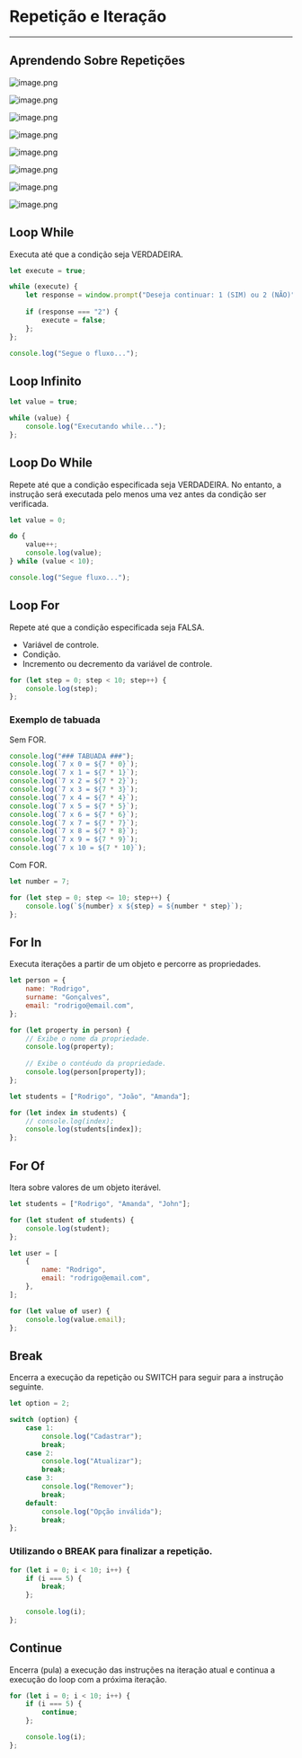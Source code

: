 # Repetição e Iteração

---

## Aprendendo Sobre Repetições

![image.png](assets/aula01-1.png)

![image.png](assets/aula01-2.png)

![image.png](assets/aula01-3.png)

![image.png](assets/aula01-4.png)

![image.png](assets/aula01-5.png)

![image.png](assets/aula01-6.png)

![image.png](assets/aula01-7.png)

![image.png](assets/aula01-8.png)

## Loop While

Executa até que a condição seja VERDADEIRA.

```js
let execute = true;

while (execute) {
	let response = window.prompt("Deseja continuar: 1 (SIM) ou 2 (NÃO)");
	
	if (response === "2") {
		execute = false;
	};
};

console.log("Segue o fluxo...");
```

## Loop Infinito

```js
let value = true;

while (value) {
	console.log("Executando while...");
};
```

## Loop Do While

Repete até que a condição especificada seja VERDADEIRA. No entanto, a instrução será executada pelo menos uma vez antes da condição ser verificada.

```js
let value = 0;

do {
	value++;
	console.log(value);
} while (value < 10);

console.log("Segue fluxo...");
```

## Loop For

Repete até que a condição especificada seja FALSA.

- Variável de controle.
- Condição.
- Incremento ou decremento da variável de controle.

```js
for (let step = 0; step < 10; step++) {
	console.log(step);
};
```

### Exemplo de tabuada

Sem FOR.

```js
console.log("### TABUADA ###");
console.log(`7 x 0 = ${7 * 0}`);
console.log(`7 x 1 = ${7 * 1}`);
console.log(`7 x 2 = ${7 * 2}`);
console.log(`7 x 3 = ${7 * 3}`);
console.log(`7 x 4 = ${7 * 4}`);
console.log(`7 x 5 = ${7 * 5}`);
console.log(`7 x 6 = ${7 * 6}`);
console.log(`7 x 7 = ${7 * 7}`);
console.log(`7 x 8 = ${7 * 8}`);
console.log(`7 x 9 = ${7 * 9}`);
console.log(`7 x 10 = ${7 * 10}`);
```

Com FOR.

```js
let number = 7;

for (let step = 0; step <= 10; step++) {
	console.log(`${number} x ${step} = ${number * step}`);
};
```

## For In

Executa iterações a partir de um objeto e percorre as propriedades.

```js
let person = {
	name: "Rodrigo",
	surname: "Gonçalves",
	email: "rodrigo@email.com",
};

for (let property in person) {	
	// Exibe o nome da propriedade.
	console.log(property);
	
	// Exibe o contéudo da propriedade.
	console.log(person[property]);
};

let students = ["Rodrigo", "João", "Amanda"];

for (let index in students) {
	// console.log(index);
	console.log(students[index]);
};
```

## For Of

Itera sobre valores de um objeto iterável.

```js
let students = ["Rodrigo", "Amanda", "John"];

for (let student of students) {
	console.log(student);
};

let user = [
	{
		name: "Rodrigo",
		email: "rodrigo@email.com",
	},
];

for (let value of user) {
	console.log(value.email);
};
```

## Break

Encerra a execução da repetição ou SWITCH para seguir para a instrução seguinte.

```js
let option = 2;

switch (option) {
	case 1:
		console.log("Cadastrar");
		break;
	case 2:
		console.log("Atualizar");
		break;
	case 3:
		console.log("Remover");
		break;
	default:
		console.log("Opção inválida");
		break;
};
```

### Utilizando o BREAK para finalizar a repetição.

```js
for (let i = 0; i < 10; i++) {
	if (i === 5) {
		break;
	};
	
	console.log(i);
};
```

## Continue

Encerra (pula) a execução das instruções na iteração atual e continua a execução do loop com a próxima iteração.

```js
for (let i = 0; i < 10; i++) {
	if (i === 5) {
		continue;
	};

	console.log(i);
};
```
